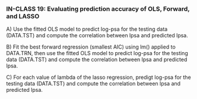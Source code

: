 
### IN-CLASS 19: Evaluating prediction accuracy of OLS, Forward, and LASSO


A) Use the fitted OLS model to predict log-psa for the testing data (DATA.TST) and compute the correlation between lpsa and predicted lpsa.

B) Fit the best forward regression (smallest AIC) using lm() applied to DATA.TRN, then use the fitted OLS model to predict log-psa for the testing data (DATA.TST) and compute the correlation between lpsa and predicted lpsa.

C) For each value of lambda of the lasso regression, predigt log-psa for the testing data (DATA.TST) and compute the correlation between lpsa and predicted lpsa.
